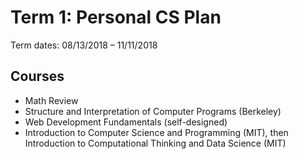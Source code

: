 # Term 1: Personal CS Plan

Term dates: 08/13/2018 &ndash; 11/11/2018

## Courses

- Math Review
- Structure and Interpretation of Computer Programs (Berkeley)
- Web Development Fundamentals (self-designed)
- Introduction to Computer Science and Programming (MIT), then Introduction to Computational Thinking and Data Science (MIT)